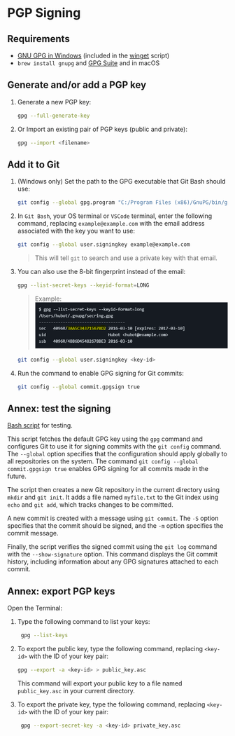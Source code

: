 # PGP Signing

## Requirements

* [GNU GPG in Windows](https://www.gpg4win.org/get-gpg4win.html) (included in the [winget](https://git.jfalava.eu/jfalava/winget-script/src/branch/main/winget-script.ps1) script)
* `brew install gnupg` and [GPG Suite](https://gpgtools.org/) and in macOS

## Generate and/or add a PGP key

1. Generate a new PGP key:  

    ```zsh
    gpg --full-generate-key
    ```

2. Or Import an existing pair of PGP keys (public and private):  

    ```zsh
    gpg --import <filename>
    ```

## Add it to Git

1. (Windows only) Set the path to the GPG executable that Git Bash should use:

    ```bash
    git config --global gpg.program "C:/Program Files (x86)/GnuPG/bin/gpg.exe"
    ```

1. In ```Git Bash```, your OS terminal or ```VSCode``` terminal, enter the following command, replacing ```example@example.com``` with the email address associated with the key you want to use:

    ```bash
    git config --global user.signingkey example@example.com
    ```

    > This will tell ```git``` to search and use a private key with that email.

1. You can also use the 8-bit fingerprint instead of the email:

    ```bash
    gpg --list-secret-keys --keyid-format=LONG
    ```

    > Example:  
    ![Example](images/idsecret.png)

    ```bash
    git config --global user.signingkey <key-id>
    ```

1. Run the command to enable GPG signing for Git commits:

    ```zsh
    git config --global commit.gpgsign true
    ```

## Annex: test the signing

[Bash script](https://git.jfalava.eu/jfalava/git-documentation/src/branch/main/manuals/resources/gpg-sign-test.sh) for testing.  

This script fetches the default GPG key using the `gpg` command and configures Git to use it for signing commits with the `git config` command. The `--global` option specifies that the configuration should apply globally to all repositories on the system. The command `git config --global commit.gpgsign true` enables GPG signing for all commits made in the future.

The script then creates a new Git repository in the current directory using `mkdir` and `git init`. It adds a file named `myfile.txt` to the Git index using `echo` and `git add`, which tracks changes to be committed.  

A new commit is created with a message using `git commit`. The `-S` option specifies that the commit should be signed, and the `-m` option specifies the commit message. 

Finally, the script verifies the signed commit using the `git log` command with the `--show-signature` option. This command displays the Git commit history, including information about any GPG signatures attached to each commit.

## Annex: export PGP keys

Open the Terminal:

1. Type the following command to list your keys:  

   ```zsh
    gpg --list-keys
   ```

2. To export the public key, type the following command, replacing `<key-id>` with the ID of your key pair:

    ```zsh
    gpg --export -a <key-id> > public_key.asc
    ```  

    This command will export your public key to a file named `public_key.asc` in your current directory.

3. To export the private key, type the following command, replacing `<key-id>` with the ID of your key pair:

   ```zsh
    gpg --export-secret-key -a <key-id> private_key.asc
   ```

